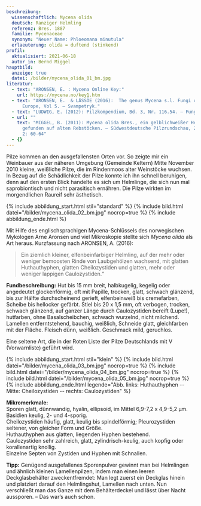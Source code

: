 ```yaml
---
beschreibung:
  wissenschaftlich: Mycena olida
  deutsch: Ranziger Helmling
  referenz: Bres. 1887
  familie: Mycenaceae
  synonym: "Neuer Name: Phloeomana minutula"
  erlaeuterung: olida = duftend (stinkend)
profil:
  aktualisiert: 2021-06-18
  autor_in: Bernd Miggel
hauptbild:
  anzeige: true
  datei: /bilder/mycena_olida_01_bm.jpg
literatur:
  - text: "ARONSEN, E. : Mycena Online Key:"
    url: https://mycena.no/key1.htm
  - text: "ARONSEN, E.  & LÄSSÖE (2016):  The genus Mycena s.l. Fungi of Northern
      Europe, Vol 5. – Svampetryk."
  - text: "LUDWIG, E. (2012): Pilzkompendium, Bd. 3, Nr. 116.54. – Fungicon-Verlag"
  - url: ""
    text: "MIGGEL, B. (2011): Mycena olida Bres., ein gelblichweißer Helmling,
      gefunden auf alten Rebstöcken. – Südwestdeutsche Pilzrundschau, 2011, Heft
      2: 60-64"
  - {}
---
```

Pilze kommen an den ausgefallensten Orten vor. So zeigte mir ein Weinbauer aus der näheren Umgebung (Gemeinde Keltern) Mitte November 2010 kleine, weißliche Pilze, die im Rindenmoos alter Weinstöcke wuchsen. In Bezug auf die Schädlichkeit der Pilze konnte ich ihn schnell beruhigen, denn auf den ersten Blick handelte es sich um Helmlinge, die sich nun mal saprobiontisch und nicht parasitisch ernähren. Die Pilze wirkten im morgendlichen Raureif sehr ästhetisch.

{% include abbildung_start.html stil="standard" %}
{% include bild.html datei="/bilder/mycena_olida_02_bm.jpg" nocrop=true %}
{% include abbildung_ende.html %}

Mit Hilfe des englischsprachigen Mycena-Schlüssels des norwegischen Mykologen Arne Aronsen und viel Mikroskopie stellte sich *Mycena olida* als Art heraus. Kurzfassung nach ARONSEN, A. (2016):

> Ein ziemlich kleiner, elfenbeinfarbiger Helmling, auf der mehr oder weniger bemoosten Rinde von Laubgehölzen wachsend, mit glatten Huthauthyphen, glatten Cheilozystiden und glatten, mehr oder weniger lappigen Caulozystiden.“

**Fundbeschreibung:** Hut bis 15 mm breit, halbkugelig, kegelig oder angedeutet glockenförmig, oft mit Papille, trocken, glatt, schwach glänzend, bis zur Hälfte durchscheinend gerieft, elfenbeinweiß bis cremefarben, Scheibe bis hellocker gefärbt. Stiel bis 20 x 1,5 mm, oft verbogen, trocken, schwach glänzend, auf ganzer Länge durch Caulozystiden bereift (Lupe!), hutfarben, ohne Basalscheibchen, schwach wurzelnd, nicht milchend. Lamellen entferntstehend, bauchig, weißlich, Schneide glatt, gleichfarben mit der Fläche. Fleisch dünn, weißlich. Geschmack mild, geruchlos.

Eine seltene Art, die in der Roten Liste der Pilze Deutschlands mit V (Vorwarnliste) geführt wird.

{% include abbildung_start.html stil="klein" %}
{% include bild.html datei="/bilder/mycena_olida_03_bm.jpg" nocrop=true %}
{% include bild.html datei="/bilder/mycena_olida_04_bm.jpg" nocrop=true %}
{% include bild.html datei="/bilder/mycena_olida_05_bm.jpg" nocrop=true %}
{% include abbildung_ende.html legende="Abb. links: Huthauthyphen -- Mitte: Cheilozystiden --  rechts: Caulozystiden" %}

**Mikromerkmale:**  
Sporen glatt, dünnwandig, hyalin, ellipsoid, im Mittel 6,9-7,2 x 4,9-5,2 µm.  
Basidien keulig, 2- und 4-sporig.  
Cheilozystiden häufig, glatt, keulig bis spindelförmig;
Pleurozystiden seltener, von gleicher Form und Größe.  
Huthauthyphen aus glatten, liegenden Hyphen bestehend.  
Caulozystiden sehr zahlreich, glatt, zylindrisch-keulig, auch kopfig oder korallenartig knollig.  
Einzelne Septen von Zystiden und Hyphen mit Schnallen.

**Tipp:** Genügend ausgefallenes Sporenpulver gewinnt man bei Helmlingen und ähnlich kleinen Lamellenpilzen, indem man einen leeren Deckglasbehälter zweckentfremdet: Man legt zuerst ein Deckglas hinein und platziert darauf den Helmlingshut, Lamellen nach unten. Nun verschließt man das Ganze mit dem Behälterdeckel und lässt über Nacht aussporen. – Das war’s auch schon.